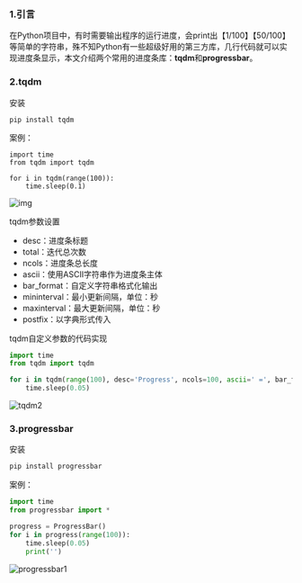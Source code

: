 ### 1.引言

在Python项目中，有时需要输出程序的运行进度，会print出【1/100】【50/100】等简单的字符串，殊不知Python有一些超级好用的第三方库，几行代码就可以实现进度条显示，本文介绍两个常用的进度条库：**tqdm**和**progressbar**。

### 2.tqdm

安装

```shell
pip install tqdm
```

案例：

```shell
import time
from tqdm import tqdm

for i in tqdm(range(100)):
    time.sleep(0.1)

```

![img](https://tva1.sinaimg.cn/large/008i3skNgy1gvhhixyx4ng60oh016t9m02.gif)

tqdm参数设置

- desc：进度条标题
- total：迭代总次数
- ncols：进度条总长度
- ascii：使用ASCII字符串作为进度条主体
- bar_format：自定义字符串格式化输出
- mininterval：最小更新间隔，单位：秒
- maxinterval：最大更新间隔，单位：秒
- postfix：以字典形式传入
  

tqdm自定义参数的代码实现

```python
import time
from tqdm import tqdm

for i in tqdm(range(100), desc='Progress', ncols=100, ascii=' =', bar_format='{l_bar}{bar}|'):
    time.sleep(0.05)

```

![tqdm2](https://tva1.sinaimg.cn/large/008i3skNgy1gvhhk1x7l7g60vm016jru02.gif)

### 3.progressbar

安装

```python
pip install progressbar
```

案例：

```python
import time
from progressbar import *

progress = ProgressBar()
for i in progress(range(100)):
    time.sleep(0.05)
    print('')

```

![progressbar1](https://tva1.sinaimg.cn/large/008i3skNgy1gvhhkzolzfg60vq05gjxj02.gif)